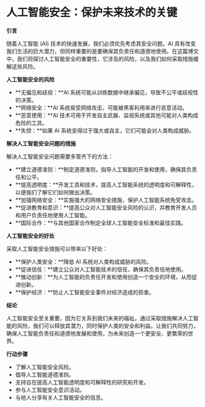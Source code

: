 # 人工智能安全：保护未来技术的关键

**引言**

随着人工智能 (AI) 技术的快速发展，我们必须优先考虑其安全问题。AI 具有改变我们生活的巨大潜力，但同样重要的是要确保其负责任和道德地使用。在这篇博文中，我们将探讨人工智能安全的重要性，它涉及的风险，以及我们如何采取措施缓解这些风险。

**人工智能安全的风险**

* **无偏见和歧视：**AI 系统可能从训练数据中继承偏见，导致不公平或歧视性的决策。
* **网络安全：**AI 系统易受网络攻击，可能被黑客利用来进行恶意活动。
* **恶意使用：**AI 技术可用于开发自主武器、监视系统或其他可能对人类构成危险的工具。
* **失控：**如果 AI 系统变得过于强大或自主，它们可能会对人类构成威胁。

**解决人工智能安全问题的措施**

解决人工智能安全问题需要多管齐下的方法：

* **建立道德准则：**制定道德准则，指导人工智能的开发和使用，确保其负责任和公平。
* **提高透明度：**开发工具和技术，提高人工智能系统的透明度和可解释性，以便我们了解它们如何做出决策。
* **加强网络安全：**实施强大的网络安全措施，保护人工智能系统免受攻击。
* **促进教育和意识：**提高公众对人工智能安全风险的认识，并教育开发人员和用户负责任地使用人工智能。
* **国际合作：**与其他国家合作制定全球人工智能安全标准和最佳实践。

**人工智能安全的好处**

采取人工智能安全措施可以带来以下好处：

* **保护人类安全：**降低 AI 系统对人类构成威胁的风险。
* **促进信任：**建立公众对人工智能技术的信任，确保其负责任地使用。
* **推动创新：**为人工智能的负责任开发和使用创造一个安全的环境，从而促进创新。
* **保护经济：**防止人工智能安全事件对经济造成的损害。

**结论**

人工智能安全至关重要，因为它关系到我们未来的福祉。通过采取措施解决人工智能的风险，我们可以释放其潜力，同时保护人类的安全和利益。让我们共同努力，确保人工智能负责任和道德地发展和使用，为未来创造一个更安全、更繁荣的世界。

**行动步骤**

* 了解人工智能安全风险。
* 倡导人工智能道德准则。
* 支持旨在提高人工智能透明度和可解释性的研究和开发。
* 参与人工智能安全意识活动。
* 与他人分享有关人工智能安全的信息。
